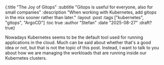 {:title "The Joy of Gitops"
 :subtitle "Gitops is useful for everyone, also for small companies"
 :description "When working with Kubernetes, add gitops in the mix sooner rather than later."
 :layout :post
 :tags ["kubernetes", "gitops", "ArgoCD"]
 :toc true
 :author "Stefan"
 :date "2025-08-27"
 :draft? true}

Nowadays Kubernetes seems to be the default tool used for running applications in the cloud. Much can be said about whether that's a good idea or not, but that is not the topic of this post. Instead, I want to talk to you about how we are managing the workloads that are running inside our Kubernetes clusters.
